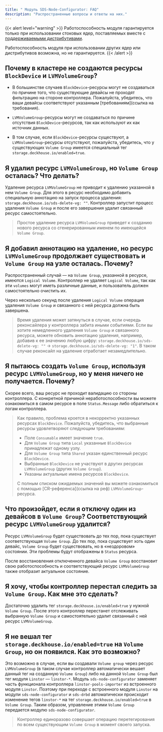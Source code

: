 ```yaml
---
title: " Модуль SDS-Node-Configurator: FAQ"
description: "Распространенные вопросы и ответы на них."
---
```

{{< alert level="warning" >}}
Работоспособность модуля гарантируется только при использовании стоковых ядер, поставляемых вместе с [поддерживаемыми дистрибутивами](https://deckhouse.ru/documentation/v1/supported_versions.html#linux).

Работоспособность модуля при использовании других ядер или дистрибутивов возможна, но не гарантируется.
{{< /alert >}}

## Почему в кластере не создаются ресурсы `BlockDevice` и `LVMVolumeGroup`?

* В большинстве случаев `BlockDevice`-ресурсы могут не создаваться по причине того, что существующие девайсы не проходят фильтрацию на стороне контроллера. Пожалуйста, убедитесь, что ваши девайсы соответствуют указанным [требованиям](ссылка на требования).

* `LVMVolumeGroup`-ресурсы могут не создаваться по причине отсутствия `BlockDevice`-ресурсов, так как используют их как
источник данных.

* В том случае, если `BlockDevice`-ресурсы существуют, а `LVMVolumeGroup`-ресурсы отсутствуют, пожалуйста, убедитесь, что у существующих `Volume Group` имеется специальный тег `storage.deckhouse.io/enabled=true`.

## Я удалил ресурс `LVMVolumeGroup`, но `Volume Group` осталась? Что делать?

Удаление ресурса `LVMVolumeGroup` не приводит к удалению указанной в нем `Volume Group`. Для этого в ресурс необходимо
добавить специальную аннотацию на запуск процесса удаления: `storage.deckhouse.io/sds-delete-vg: ""`. Контроллер запустит
процесс удаления `Volume Group` и после его завершения удалит связанный ресурс самостоятельно.

> Простое удаление ресурса `LVMVolumeGroup` приведет к созданию нового ресурса со сгенерированным именем по имеющейся `Volume Group`.

## Я добавил аннотацию на удаление, но ресурс `LVMVolumeGroup` продолжает существовать и `Volume Group` на узле осталась. Почему?

Распространенный случай — на `Volume Group`, указанной в ресурсе, имеются `Logical Volume`. Контроллер не удаляет `Logical Volume`, так как эти `volumes` могут иметь различные данные, и пользователь должен самостоятельно очистить их.

Через несколько секунд после удаления `Logical Volume` операция удаления `Volume Group` и связанного с ней ресурса должна быть завершена.

> Время удаления может затянуться в случае, если очередь реконсайлера у контроллера забита иными событиями. Если вы хотите немедленного удаления `Volume Group` и связанного ресурса, можете обновить аннотацию удаления, например, добавив к ее значению любую цифру: `storage.deckhouse.io/sds-delete-vg: ""` -> `storage.deckhouse.io/sds-delete-vg: "1"`.
> В таком случае реконсайл на удаление отработает незамедлительно.

## Я пытаюсь создать `Volume Group`, используя ресурс `LVMVolumeGroup`, но у меня ничего не получается. Почему?

Скорее всего, ваш ресурс не проходит валидацию со стороны контроллера.
С конкретной причиной неработоспособности вы можете ознакомиться в самом ресурсе в поле `Status.Message` либо обратиться
к логам контроллера.

> Как правило, проблема кроется в некорректно указанных ресурсах `BlockDevice`. Пожалуйста, убедитесь, что выбранные
> ресурсы удовлетворяют следующим требованиям:
> - Поле `Consumable` имеет значение `true`.
> - Для `Volume Group` типа `Local` указанные `BlockDevice` принадлежат одному узлу.
> - Для `Volume Group` типа `Shared` указан единственный ресурс `BlockDevice`.
> - Выбранные `BlockDevice` не участвуют в других ресурсах `LVMVolumeGroup` (других `Volume Group`).
> - Указаны актуальные имена ресурсов `BlockDevice`.
>
> С полным списком ожидаемых значений вы можете ознакомиться с помощью [CR-референса](ссылка на реф) `LVMVolumeGroup`-ресурса.

## Что произойдет, если я отключу один из девайсов в `Volume Group`? Соответствующий ресурс `LVMVolumeGroup` удалится?

Ресурс `LVMVolumeGroup` будет существовать до тех пор, пока существует соответствующая `Volume Group`. До тех пор, пока
существует хоть один девайс, `Volume Group` будет существовать, но в «нездоровом» состоянии.
Эти проблемы будут отображены в `Status` ресурса.

После восстановления отключенного девайса `Volume Group` восстановит свою работоспособность и соответствующий ресурс `LVMVolumeGroup` также отобразит актуальное состояние.

## Я хочу, чтобы контроллер перестал следить за `Volume Group`. Как мне это сделать?

Достаточно удалить тег `storage.deckhouse.io/enabled=true` у нужной `Volume Group`. После этого контроллер перестанет отслеживать выбранную `Volume Group` и самостоятельно удалит связанный с ней ресурс `LVMVolumeGroup`.

## Я не вешал тег `storage.deckhouse.io/enabled=true` на `Volume Group`, но он появился. Как это возможно?

Это возможно в случае, если вы создавали `Volume group` через ресурс `LVMVolumeGroup` (в таком случае контроллер автоматически вешает данный тег на созданную `Volume Group`) либо на данной `Volume Group` был тег модуля `Linstor` — `linstor-*`.
Модуль `sds-node-configurator` заменяет часть функционала контроллера `linstor-pools-importer` из встроенного модуля `Linstor`.
Поэтому при переходе с встроенного модуля `Linstor` на модули `sds-node-configurator` и `sds-drbd` автоматически происходит изменение тегов `linstor-*` на тег `storage.deckhouse.io/enabled=true` в `Volume Group`. Таким образом, управление этими `Volume Group` передается модулю `sds-node-configurator`.

> Контроллер единоразово совершает операцию перетегирования по всем существующим `Volume Group` в момент своего запуска.
